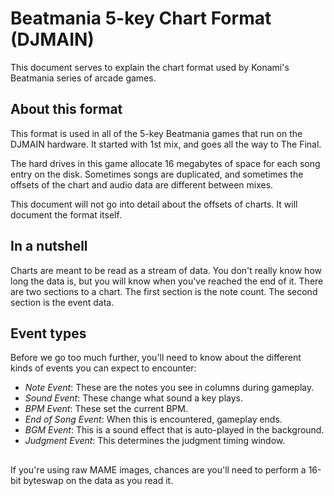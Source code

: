 # Beatmania 5-key Chart Format (DJMAIN)

This document serves to explain the chart format used by Konami's Beatmania
series of arcade games.

## About this format

This format is used in all of the 5-key Beatmania games that run on the DJMAIN
hardware. It started with 1st mix, and goes all the way to The Final.

The hard drives in this game allocate 16 megabytes of space for each song
entry on the disk. Sometimes songs are duplicated, and sometimes the offsets of
the chart and audio data are different between mixes.

This document will not go into detail about the offsets of charts. It will
document the format itself.

## In a nutshell

Charts are meant to be read as a stream of data. You don't really know how long
the data is, but you will know when you've reached the end of it. There are two
sections to a chart. The first section is the note count. The second section is
the event data.

## Event types

Before we go too much further, you'll need to know about the different kinds
of events you can expect to encounter:

- *Note Event*: These are the notes you see in columns during gameplay.
- *Sound Event*: These change what sound a key plays.
- *BPM Event*: These set the current BPM.
- *End of Song Event*: When this is encountered, gameplay ends.
- *BGM Event*: This is a sound effect that is auto-played in the background.
- *Judgment Event*: This determines the judgment timing window.

##

If you're using raw MAME images, chances are you'll need to perform a 16-bit
byteswap on the data as you read it.
